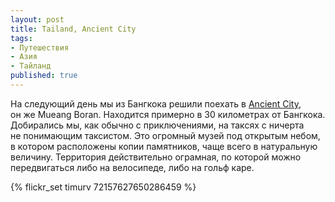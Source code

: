 ```yaml
---
layout: post
title: Tailand, Ancient City
tags:
- Путешествия
- Азия
- Тайланд
published: true
---
```


На следующий день мы из Бангкока решили поехать в [Ancient City](http://en.wikipedia.org/wiki/Ancient_Siam), он же Mueang Boran.
Находится примерно в 30 километрах от Бангкока. Добирались мы, как обычно с приключениями, на таксях с ничерта не понимающим таксистом.
Это огромный музей под открытым небом, в котором расположены копии памятников, чаще всего в натуральную величину.
Территория действительно ограмная, по которой можно передвигаться либо на велосипеде, либо на гольф каре.

{% flickr_set timurv 72157627650286459 %}
